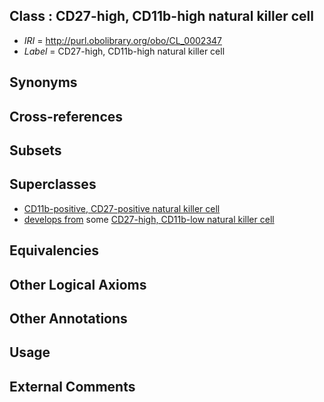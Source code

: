 
## Class : CD27-high, CD11b-high natural killer cell

 * *IRI* = http://purl.obolibrary.org/obo/CL_0002347
 * *Label* = CD27-high, CD11b-high natural killer cell

## Synonyms


## Cross-references


## Subsets


## Superclasses

 * [CD11b-positive, CD27-positive natural killer cell](../../CL/26/CL_0002426.md)
 * [develops from](../../RO/02/RO_0002202.md) some [CD27-high, CD11b-low natural killer cell](../../CL/49/CL_0002349.md)

## Equivalencies


## Other Logical Axioms


## Other Annotations


## Usage


## External Comments

